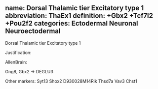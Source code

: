 name: Dorsal Thalamic tier Excitatory type 1
abbreviation: ThaEx1
definition: +Gbx2 +Tcf7l2 +Pou2f2
categories: Ectodermal Neuronal Neuroectodermal
---

Dorsal Thalamic tier Excitatory type 1

Justification:

AllenBrain:


Gng8, Gbx2 -> DEGLU3

Other markers:
Syt13
Shox2
D930028M14Rik
Thsd7a
Vav3
Chst1